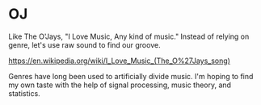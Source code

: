 # OJ
Like The O'Jays, "I Love Music, Any kind of music."
Instead of relying on genre, let's use raw sound to find our groove.

https://en.wikipedia.org/wiki/I_Love_Music_(The_O%27Jays_song)

Genres have long been used to artificially divide music.
I'm hoping to find my own taste with the help of signal processing, music theory, and statistics.


